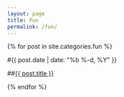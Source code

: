 ```yaml
---
layout: page
title: Fun
permalink: /fun/
---
```


{% for post in site.categories.fun %}

#<span class="post-meta">{{ post.date | date: "%b %-d, %Y" }}</span>

##<a class="post-link" href="{{ post.url | prepend: site.baseurl }}">{{ post.title }}</a>

{% endfor %}